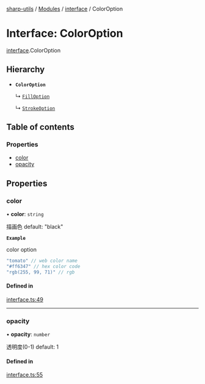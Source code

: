 [sharp-utils](../README.md) / [Modules](../modules.md) / [interface](../modules/interface.md) / ColorOption

# Interface: ColorOption

[interface](../modules/interface.md).ColorOption

## Hierarchy

- **`ColorOption`**

  ↳ [`FillOption`](interface.FillOption.md)

  ↳ [`StrokeOption`](interface.StrokeOption.md)

## Table of contents

### Properties

- [color](interface.ColorOption.md#color)
- [opacity](interface.ColorOption.md#opacity)

## Properties

### color

• **color**: `string`

描画色
default: "black"

**`Example`**

color option
```ts
"tomato" // web color name
"#ff6347" // hex color code
"rgb(255, 99, 71)" // rgb
```

#### Defined in

[interface.ts:49](https://github.com/Manju2367/sharpUtils/blob/27aec64/interface.ts#L49)

___

### opacity

• **opacity**: `number`

透明度(0-1)
default: 1

#### Defined in

[interface.ts:55](https://github.com/Manju2367/sharpUtils/blob/27aec64/interface.ts#L55)
